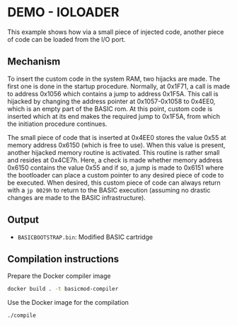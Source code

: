 # DEMO - IOLOADER

This example shows how via a small piece of injected code, another
piece of code can be loaded from the I/O port.

## Mechanism

To insert the custom code in the system RAM, two hijacks are made. The first
one is done in the startup procedure. Normally, at 0x1F71, a call is made to 
address 0x1056 which contains a jump to address 0x1F5A. This call is hijacked 
by changing the address pointer at 0x1057-0x1058 to 0x4EE0, which is an empty 
part of the BASIC rom. At this point, custom code is inserted which at its
end makes the required jump to 0x1F5A, from which the initiation procedure 
continues.

The small piece of code that is inserted at 0x4EE0 stores the value 0x55
at memory address 0x6150 (which is free to use). When this value is present,
another hijacked memory routine is activated. This routine is rather small
and resides at 0x4CE7h. Here, a check is made whether memory address 0x6150
contains the value 0x55 and if so, a jump is made to 0x6151 where the bootloader
can place a custom pointer to any desired piece of code to be executed. When
desired, this custom piece of code can always return with a `jp 0029h` to
return to the BASIC execution (assuming no drastic changes are made to the
BASIC infrastructure).

## Output

* `BASICBOOTSTRAP.bin`: Modified BASIC cartridge

## Compilation instructions

Prepare the Docker compiler image

```bash
docker build . -t basicmod-compiler
```

Use the Docker image for the compilation

```bash
./compile
```